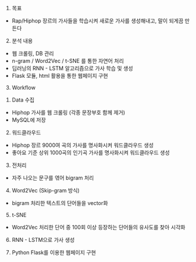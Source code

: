 1. 목표

- Rap/Hiphop 장르의 가사들을 학습시켜 새로운 가사를 생성해내고, 말이 되게끔 만든다

2. 분석 내용

- 웹 크롤링, DB 관리
- n-gram / Word2Vec / t-SNE 를 통한 자연어 처리
- 딥러닝의 RNN - LSTM 알고리즘으로 가사 학습 및 생성
- Flask 모듈, html 활용을 통한 웹페이지 구현

3. Workflow

1) Data 수집

- Hiphop 가사를 웹 크롤링 (각종 문장부호 함께 제거)
- MySQL에 저장

2) 워드클라우드

- Hiphop 장르 9000여 곡의 가사를 명사화시켜 워드클라우드 생성
- 좋아요 기준 상위 1000곡의 인기곡 가사를 명사화시켜 워드클라우드 생성

3) 전처리

- 자주 나오는 문구를 엮어 bigram 처리

4) Word2Vec (Skip-gram 방식)

- bigram 처리한 텍스트의 단어들을 vector화

5) t-SNE

- Word2Vec 처리한 단어 중 100회 이상 등장하는 단어들의 유사도를 찾아 시각화

6) RNN - LSTM으로 가사 생성

7) Python Flask를 이용한 웹페이지 구현
